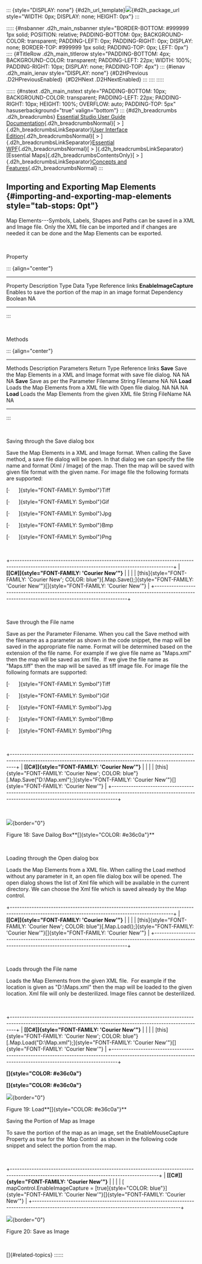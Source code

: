 ::: {style="DISPLAY: none"}
[](ms-xhelp:///?Id=d2h_url_template){#d2h_url_template}![](!package_url!){#d2h_package_url style="WIDTH: 0px; DISPLAY: none; HEIGHT: 0px"}
:::

::::: {#nsbanner .d2h_main_nsbanner style="BORDER-BOTTOM: #999999 1px solid; POSITION: relative; PADDING-BOTTOM: 0px; BACKGROUND-COLOR: transparent; PADDING-LEFT: 0px; PADDING-RIGHT: 0px; DISPLAY: none; BORDER-TOP: #999999 1px solid; PADDING-TOP: 0px; LEFT: 0px"}
:::: {#TitleRow .d2h_main_titlerow style="PADDING-BOTTOM: 4px; BACKGROUND-COLOR: transparent; PADDING-LEFT: 22px; WIDTH: 100%; PADDING-RIGHT: 10px; DISPLAY: none; PADDING-TOP: 4px"}
::: {#ienav .d2h_main_ienav style="DISPLAY: none"}
[](ms-xhelp:///?Id=8ef9d2c2-2bd6-4ae1-a447-f56108a8fb77){#D2HPrevious .D2HPreviousEnabled}  [](ms-xhelp:///?Id=6000407e-84fa-40a2-8fe6-f3c40022a241){#D2HNext .D2HNextEnabled}
:::
::::
:::::

:::::: {#nstext .d2h_main_nstext style="PADDING-BOTTOM: 10px; BACKGROUND-COLOR: transparent; PADDING-LEFT: 22px; PADDING-RIGHT: 10px; HEIGHT: 100%; OVERFLOW: auto; PADDING-TOP: 5px" hasuserbackground="true" valign="bottom"}
::: {#d2h_breadcrumbs .d2h_breadcrumbs}
[Essential Studio User Guide Documentation](ms-xhelp:///?Id=12457748-09e3-4d74-a240-8e049cedf030){.d2h_breadcrumbsNormal}[ \> ]{.d2h_breadcrumbsLinkSeparator}[User Interface Edition](ms-xhelp:///?Id=c29296b7-531c-413b-a0ec-488ca1f7f669){.d2h_breadcrumbsNormal}[ \> ]{.d2h_breadcrumbsLinkSeparator}[Essential WPF](ms-xhelp:///?Id=7f4f82c5-151c-4262-94d0-75c4626c77bc){.d2h_breadcrumbsNormal}[ \> ]{.d2h_breadcrumbsLinkSeparator}[Essential Maps]{.d2h_breadcrumbsContentsOnly}[ \> ]{.d2h_breadcrumbsLinkSeparator}[Concepts and Features](ms-xhelp:///?Id=11705b50-1209-46fb-bfde-18237d32998e){.d2h_breadcrumbsNormal}
:::

## Importing and Exporting Map Elements {#importing-and-exporting-map-elements style="tab-stops: 0pt"}

Map Elements---Symbols, Labels, Shapes and Paths can be saved in a XML and Image file. Only the XML file can be imported and if changes are needed it can be done and the Map Elements can be exported.

 

Property

::: {align="center"}
  ------------------------ ----------------------------------------------------------- ------------ ----------- -----------------
  Property                 Description                                                 Type         Data Type   Reference links
  **EnableImageCapture**   Enables to save the portion of the map in an image format   Dependency   Boolean     NA
  ------------------------ ----------------------------------------------------------- ------------ ----------- -----------------
:::

 

Methods

::: {align="center"}
  ---------- ------------------------------------------------------------------------ ----------------- ------------- -----------------
  Methods    Description                                                              Parameters        Return Type   Reference links
  **Save**   Save the Map Elements in a XML and Image format with save file dialog.   NA                NA            NA
  **Save**   Save as per the Parameter Filename                                       String Filename   NA            NA
  **Load**   Loads the Map Elements from a XML file with Open file dialog.            NA                NA            NA
  **Load**   Loads the Map Elements from the given XML file                           String FileName   NA            NA
  ---------- ------------------------------------------------------------------------ ----------------- ------------- -----------------
:::

 

Saving through the Save dialog box

Save the Map Elements in a XML and Image format. When calling the Save method, a save file dialog will be open. In that dialog we can specify the file name and format (Xml / Image) of the map. Then the map will be saved with given file format with the given name. For image file the following formats are supported:

[·      ]{style="FONT-FAMILY: Symbol"}Tiff

[·      ]{style="FONT-FAMILY: Symbol"}Gif

[·      ]{style="FONT-FAMILY: Symbol"}Jpg

[·      ]{style="FONT-FAMILY: Symbol"}Bmp

[·      ]{style="FONT-FAMILY: Symbol"}Png

 

+-------------------------------------------------------------------------------------------------------------------------------------------------+
| **[\[C#\]]{style="FONT-FAMILY: 'Courier New'"}**                                                                                                |
|                                                                                                                                                 |
| [this]{style="FONT-FAMILY: 'Courier New'; COLOR: blue"}[.Map.Save();]{style="FONT-FAMILY: 'Courier New'"}[]{style="FONT-FAMILY: 'Courier New'"} |
+-------------------------------------------------------------------------------------------------------------------------------------------------+

 

Save through the File name

Save as per the Parameter Filename. When you call the Save method with the filename as a parameter as shown in the code snippet, the map will be saved in the appropriate file name. Format will be determined based on the extension of the file name. For example if we give file name as "Maps.xml" then the map will be saved as xml file.  If we give the file name as "Maps.tiff" then the map will be saved as tiff image file. For image file the following formats are supported:

[·      ]{style="FONT-FAMILY: Symbol"}Tiff

[·      ]{style="FONT-FAMILY: Symbol"}Gif

[·      ]{style="FONT-FAMILY: Symbol"}Jpg

[·      ]{style="FONT-FAMILY: Symbol"}Bmp

[·      ]{style="FONT-FAMILY: Symbol"}Png

 

+--------------------------------------------------------------------------------------------------------------------------------------------------------------+
| **[\[C#\]]{style="FONT-FAMILY: 'Courier New'"}**                                                                                                             |
|                                                                                                                                                              |
| [this]{style="FONT-FAMILY: 'Courier New'; COLOR: blue"}[.Map.Save("D:\\Map.xml");]{style="FONT-FAMILY: 'Courier New'"}[]{style="FONT-FAMILY: 'Courier New'"} |
+--------------------------------------------------------------------------------------------------------------------------------------------------------------+

 

![](ImagesExt/image29_21.png){border="0"}

Figure 18: Save Dailog Box**[]{style="COLOR: #e36c0a"}**

 

Loading through the Open dialog box

Loads the Map Elements from a XML file. When calling the Load method without any parameter in it, an open file dialog box will be opened. The open dialog shows the list of Xml file which will be available in the current directory. We can choose the Xml file which is saved already by the Map control.

+-------------------------------------------------------------------------------------------------------------------------------------------------+
| **[\[C#\]]{style="FONT-FAMILY: 'Courier New'"}**                                                                                                |
|                                                                                                                                                 |
| [this]{style="FONT-FAMILY: 'Courier New'; COLOR: blue"}[.Map.Load();]{style="FONT-FAMILY: 'Courier New'"}[]{style="FONT-FAMILY: 'Courier New'"} |
+-------------------------------------------------------------------------------------------------------------------------------------------------+

 

Loads through the File name

Loads the Map Elements from the given XML file.  For example if the location is given as "D:\\Maps.xml" then the map will be loaded to the given location. Xml file will only be desterilized. Image files cannot be desterilized.

 

+--------------------------------------------------------------------------------------------------------------------------------------------------------------+
| **[\[C#\]]{style="FONT-FAMILY: 'Courier New'"}**                                                                                                             |
|                                                                                                                                                              |
| [this]{style="FONT-FAMILY: 'Courier New'; COLOR: blue"}[.Map.Load("D:\\Map.xml");]{style="FONT-FAMILY: 'Courier New'"}[]{style="FONT-FAMILY: 'Courier New'"} |
+--------------------------------------------------------------------------------------------------------------------------------------------------------------+

**[]{style="COLOR: #e36c0a"}** 

**[]{style="COLOR: #e36c0a"}** 

![](ImagesExt/image29_22.png){border="0"}

Figure 19: Load**[]{style="COLOR: #e36c0a"}**

Saving the Portion of Map as Image

To save the portion of the map as an image, set the EnableMouseCapture Property as true for the  Map Control  as shown in the following code snippet and select the portion from the map.

 

+-------------------------------------------------------------------------------------------------------------------------------------------+
| **[\[C#\]]{style="FONT-FAMILY: 'Courier New'"}**                                                                                          |
|                                                                                                                                           |
| [  mapControl.EnableImageCapture = [true]{style="COLOR: blue"}]{style="FONT-FAMILY: 'Courier New'"}[]{style="FONT-FAMILY: 'Courier New'"} |
+-------------------------------------------------------------------------------------------------------------------------------------------+

![](ImagesExt/image29_23.png){border="0"}

Figure 20: Save as Image

 

[]{#related-topics}
::::::
